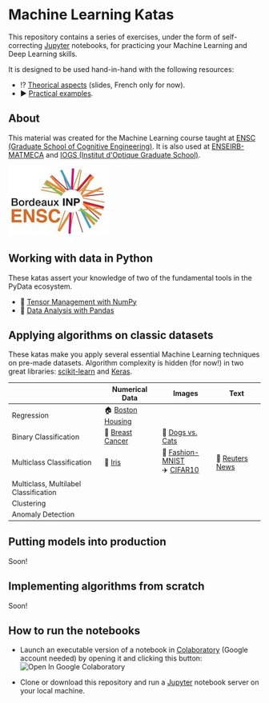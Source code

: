 # Machine Learning Katas

This repository contains a series of exercises, under the form of self-correcting [Jupyter](https://jupyter.org/) notebooks, for practicing your Machine Learning and Deep Learning skills.

It is designed to be used hand-in-hand with the following resources:

- ⁉️ [Theorical aspects](https://www.bpesquet.fr/slides/ia/) (slides, French only for now).
- ▶️️ [Practical examples](https://github.com/bpesquet/machine-learning-handbook).

## About

This material was created for the Machine Learning course taught at [ENSC (Graduate School of Cognitive Engineering)](https://ensc.bordeaux-inp.fr). It is also used at [ENSEIRB-MATMECA](https://enseirb-matmeca.bordeaux-inp.fr) and [IOGS (Institut d'Optique Graduate School)](https://www.institutoptique.fr).

[![ENSC logo](ensc-logo.jpg)](https://www.bordeaux-inp.fr/en)

## Working with data in Python

These katas assert your knowledge of two of the fundamental tools in the PyData ecosystem.

- 🔢 [Tensor Management with NumPy](http://nbviewer.jupyter.org/github/bpesquet/machine-learning-katas/blob/master/tools/TensorManagement.ipynb)
- 🐼 [Data Analysis with Pandas](http://nbviewer.jupyter.org/github/bpesquet/machine-learning-katas/blob/master/tools/DataAnalysis.ipynb)

## Applying algorithms on classic datasets

These katas make you apply several essential Machine Learning techniques on pre-made datasets. Algorithm complexity is hidden (for now!) in two great libraries: [scikit-learn](https://scikit-learn.org) and [Keras](https://keras.io/).

|| Numerical Data | Images  | Text |
|---|---|---|---|
| Regression | 🏠 [Boston Housing](http://nbviewer.jupyter.org/github/bpesquet/machine-learning-katas/blob/master/datasets/BostonHousing.ipynb) |  |   |
| Binary Classification | 👩 [Breast Cancer](http://nbviewer.jupyter.org/github/bpesquet/machine-learning-katas/blob/master/datasets/BreastCancer.ipynb) | 🐶 [Dogs vs. Cats](http://nbviewer.jupyter.org/github/bpesquet/machine-learning-katas/blob/master/datasets/DogsVsCats.ipynb) |   |
| Multiclass Classification | 🌷 [Iris](http://nbviewer.jupyter.org/github/bpesquet/machine-learning-katas/blob/master/datasets/Iris.ipynb) | 👕 [Fashion-MNIST](http://nbviewer.jupyter.org/github/bpesquet/machine-learning-katas/blob/master/datasets/FashionMNIST.ipynb) <br> ✈️ [CIFAR10](http://nbviewer.jupyter.org/github/bpesquet/machine-learning-katas/blob/master/datasets/CIFAR10.ipynb) | 📠 [Reuters News](http://nbviewer.jupyter.org/github/bpesquet/machine-learning-katas/blob/master/datasets/ReutersNews.ipynb) |
| Multiclass, Multilabel Classification |  |  |  |
| Clustering |  |  |  |
| Anomaly Detection |  |  |  |

## Putting models into production

Soon!

## Implementing algorithms from scratch

Soon!

## How to run the notebooks

- Launch an executable version of a notebook in [Colaboratory](https://colab.research.google.com/) (Google account needed) by opening it and clicking this button: ![Open In Google Colaboratory](https://colab.research.google.com/assets/colab-badge.svg)

- Clone or download this repository and run a [Jupyter](https://jupyter.org/) notebook server on your local machine.
